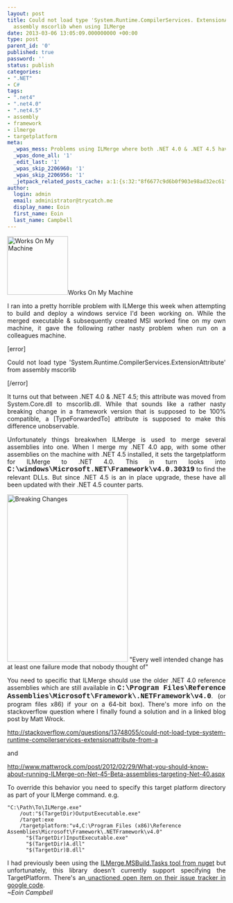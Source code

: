 ```yaml
---
layout: post
title: Could not load type 'System.Runtime.CompilerServices. ExtensionAttribute' from
  assembly mscorlib when using ILMerge
date: 2013-03-06 13:05:09.000000000 +00:00
type: post
parent_id: '0'
published: true
password: ''
status: publish
categories:
- ".NET"
- C#
tags:
- ".net4"
- ".net4.0"
- ".net4.5"
- assembly
- framework
- ilmerge
- targetplatform
meta:
  _wpas_mess: Problems using ILMerge where both .NET 4.0 & .NET 4.5 have been installed
  _wpas_done_all: '1'
  _edit_last: '1'
  _wpas_skip_2206960: '1'
  _wpas_skip_2206956: '1'
  _jetpack_related_posts_cache: a:1:{s:32:"8f6677c9d6b0f903e98ad32ec61f8deb";a:2:{s:7:"expires";i:1525095168;s:7:"payload";a:3:{i:0;a:1:{s:2:"id";i:468;}i:1;a:1:{s:2:"id";i:789;}i:2;a:1:{s:2:"id";i:714;}}}}
author:
  login: admin
  email: administrator@trycatch.me
  display_name: Eoin
  first_name: Eoin
  last_name: Campbell
---
```

<p><img class=" wp-image-803 " alt="Works On My Machine" src="{{ site.baseurl }}/assets/worksonmymachine.png" width="140" height="135" />Works On My Machine</p>
<p style="text-align: justify;">I ran into a pretty horrible problem with ILMerge this week when attempting to build and deploy a windows service I'd been working on. While the merged executable &amp; subsequently created MSI worked fine on my own machine, it gave the following rather nasty problem when run on a colleagues machine.</p>
<p style="text-align: justify;">[error]</p>
<p style="text-align: justify;">Could not load type 'System.Runtime.CompilerServices.ExtensionAttribute' from assembly mscorlib</p>
<p style="text-align: justify;">[/error]</p>
<p style="text-align: justify;">It turns out that between .NET 4.0 &amp; .NET 4.5; this attribute was moved from System.Core.dll to mscorlib.dll. While that sounds like a rather nasty breaking change in a framework version that is supposed to be 100% compatible, a [TypeForwardedTo] attribute is supposed to make this difference unobservable.</p>
<p style="text-align: justify;">Unfortunately things breakwhen ILMerge is used to merge several assemblies into one. When I merge my .NET 4.0 app, with some other assemblies on the machine with .NET 4.5 installed, it sets the targetplatform for ILMerge to .NET 4.0. This in turn looks into <span style="font-size: medium;"><strong><span style="font-family: 'courier new', courier;">C:\windows\Microsoft.NET\Framework\v4.0.30319</span></strong></span> to find the relevant DLLs. But since .NET 4.5 is an in place upgrade, these have all been updated with their .NET 4.5 counter parts.</p>
<p><a href="http://xkcd.com/1172/"><img class="size-full wp-image-804" alt="Breaking Changes" src="{{ site.baseurl }}/assets/breaking-changes.png" width="278" height="386" /></a> "Every well intended change has at least one failure mode that nobody thought of"</p>
<p style="text-align: justify;">You need to specific that ILMerge should use the older .NET 4.0 reference assemblies which are still available in <span style="font-size: medium;"><strong><span style="font-family: 'courier new', courier;">C:\Program Files\Reference Assemblies\Microsoft\Framework\.NETFramework\v4.0</span></strong></span>. (or program files x86) if your on a 64-bit box). There's more info on the stackoverflow question where I finally found a solution and in a linked blog post by Matt Wrock.</p>
<p style="text-align: justify;"><a href="http://stackoverflow.com/questions/13748055/could-not-load-type-system-runtime-compilerservices-extensionattribute-from-as" target="_blank">http://stackoverflow.com/questions/13748055/could-not-load-type-system-runtime-compilerservices-extensionattribute-from-a</a></p>
<p style="text-align: justify;">and</p>
<p style="text-align: justify;"><a href="http://www.mattwrock.com/post/2012/02/29/What-you-should-know-about-running-ILMerge-on-Net-45-Beta-assemblies-targeting-Net-40.aspx" target="_blank">http://www.mattwrock.com/post/2012/02/29/What-you-should-know-about-running-ILMerge-on-Net-45-Beta-assemblies-targeting-Net-40.aspx</a></p>
<p style="text-align: justify;">To override this behavior you need to specify this target platform directory as part of your ILMerge command. e.g.</p>

```
"C:\Path\To\ILMerge.exe"
    /out:"$(TargetDir)OutputExecutable.exe"
    /target:exe
    /targetplatform:"v4,C:\Program Files (x86)\Reference Assemblies\Microsoft\Framework\.NETFramework\v4.0"
      "$(TargetDir)InputExecutable.exe"
      "$(TargetDir)A.dll"
      "$(TargetDir)B.dll"
```

<div style="text-align: justify;">I had previously been using the <a title="ILMerge.MSBuild.Tasks on Nuget" href="https://nuget.org/packages/ILMerge.MSBuild.Tasks/" target="_blank">ILMerge.MSBuild.Tasks tool from nuget</a> but unfortunately, this library doesn't currently support specifying the TargetPlatform. There's an<a title="IlMerge Tasks on Google Code" href="https://code.google.com/p/ilmerge-tasks/issues/detail?id=1" target="_blank"> unactioned open item on their issue tracker in google code</a>.</div>
<div></div>
<div><em>~Eoin Campbell</em></div>
